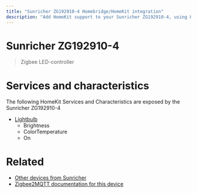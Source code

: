 ```yaml
---
title: "Sunricher ZG192910-4 Homebridge/HomeKit integration"
description: "Add HomeKit support to your Sunricher ZG192910-4, using Homebridge, Zigbee2MQTT and homebridge-z2m."
---
```

<!---
This file has been GENERATED using src/docgen/docgen.ts
DO NOT EDIT THIS FILE MANUALLY!
-->
# Sunricher ZG192910-4
> Zigbee LED-controller


# Services and characteristics
The following HomeKit Services and Characteristics are exposed by
the Sunricher ZG192910-4

* [Lightbulb](../../light.md)
  * Brightness
  * ColorTemperature
  * On


# Related
* [Other devices from Sunricher](../index.md#sunricher)
* [Zigbee2MQTT documentation for this device](https://www.zigbee2mqtt.io/devices/ZG192910-4.html)